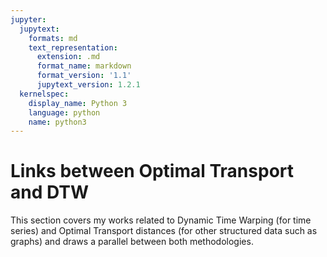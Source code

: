 ```yaml
---
jupyter:
  jupytext:
    formats: md
    text_representation:
      extension: .md
      format_name: markdown
      format_version: '1.1'
      jupytext_version: 1.2.1
  kernelspec:
    display_name: Python 3
    language: python
    name: python3
---
```


# Links between Optimal Transport and DTW

This section covers my works related to Dynamic Time Warping (for time series)
and Optimal Transport distances (for other structured data such as graphs) and
draws a parallel between both methodologies.

